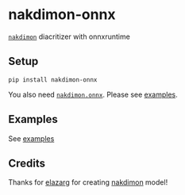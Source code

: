 # nakdimon-onnx

[`nakdimon`](https://github.com/elazarg/nakdimon) diacritizer with onnxruntime

## Setup

```console
pip install nakdimon-onnx
```

You also need [`nakdimon.onnx`](https://github.com/thewh1teagle/nakdimon-onnx/releases/download/v0.1.0/nakdimon.onnx). Please see [examples](examples).

## Examples

See [examples](examples)

## Credits

Thanks for [elazarg](https://github.com/elazarg) for creating [nakdimon](https://github.com/elazarg/nakdimon) model!
